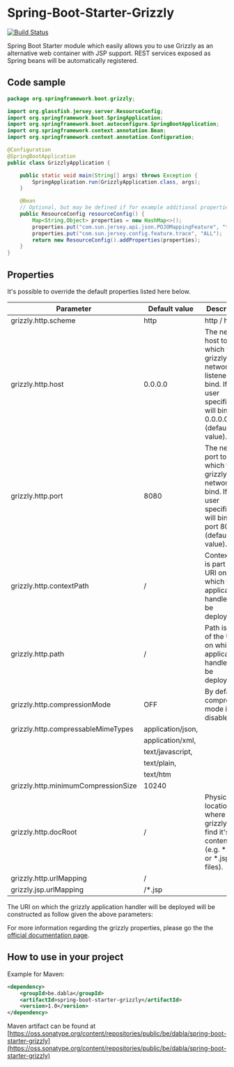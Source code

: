# Spring-Boot-Starter-Grizzly
[![Build Status](https://travis-ci.org/dabla/spring-boot-starter-grizzly.svg?branch=master)](https://travis-ci.org/dabla/spring-boot-starter-grizzly)

Spring Boot Starter module which easily allows you to use Grizzly as an alternative web container with JSP support.  REST services exposed as Spring beans will be automatically registered.

## Code sample
```java
package org.springframework.boot.grizzly;

import org.glassfish.jersey.server.ResourceConfig;
import org.springframework.boot.SpringApplication;
import org.springframework.boot.autoconfigure.SpringBootApplication;
import org.springframework.context.annotation.Bean;
import org.springframework.context.annotation.Configuration;

@Configuration
@SpringBootApplication
public class GrizzlyApplication {

    public static void main(String[] args) throws Exception {
        SpringApplication.run(GrizzlyApplication.class, args);
    }

    @Bean
    // Optional, but may be defined if for example additional properties like shown here below have to be passed.
    public ResourceConfig resourceConfig() {
        Map<String,Object> properties = new HashMap<>();
        properties.put("com.sun.jersey.api.json.POJOMappingFeature", "true");
        properties.put("com.sun.jersey.config.feature.trace", "ALL");
        return new ResourceConfig().addProperties(properties);
    }
}
```

## Properties

It's possible to override the default properties listed here below.

| Parameter | Default value | Description |
| --- | --- | --- |
| grizzly.http.scheme                 | http | http / https |
| grizzly.http.host                   | 0.0.0.0 | The network host to which the grizzly network listener will bind. If not user specified, it will bind to 0.0.0.0 (default value). |
| grizzly.http.port                   | 8080 | The network port to which the grizzly network will bind. If not user specified, it will bind to port 8080 (default value). |
| grizzly.http.contextPath            | / | Context path is part of the URI on which the application handler will be deployed. |
| grizzly.http.path                   | / | Path is part of the URI on which the application handler will be deployed. |
| grizzly.http.compressionMode        | OFF | By default compression mode is disabled. |
| grizzly.http.compressableMimeTypes  | application/json, | |
|                                     | application/xml, | |
|                                     | text/javascript, | |
|                                     | text/plain, | |
|                                     | text/htm | |
| grizzly.http.minimumCompressionSize | 10240 | |
| grizzly.http.docRoot                | / | Physical location where grizzly will find it's contents (e.g. *.html or *.jsp files). |
| grizzly.http.urlMapping             | / | |
| grizzly.jsp.urlMapping              | /*.jsp | |

The URI on which the grizzly application handler will be deployed will be constructed as follow given the above parameters:

[grizzly.http.scheme]://[grizzly.http.host]:[grizzly.http.port]/[grizzly.http.contextPath]/[grizzly.http.path] (http://0.0.0.0:8080/)

For more information regarding the grizzly properties, please go the the [official documentation page](https://javaee.github.io/grizzly/httpserverframework.html).

## How to use in your project

Example for Maven:
```xml
<dependency>
    <groupId>be.dabla</groupId>
    <artifactId>spring-boot-starter-grizzly</artifactId>
    <version>1.0</version>
</dependency>
```
Maven artifact can be found at [https://oss.sonatype.org/content/repositories/public/be/dabla/spring-boot-starter-grizzly](https://oss.sonatype.org/content/repositories/public/be/dabla/spring-boot-starter-grizzly)
